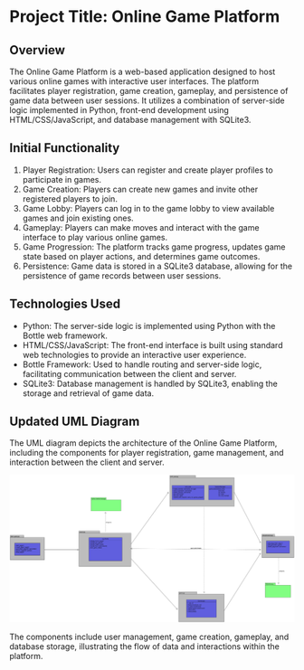 # Project Title: Online Game Platform

## Overview

The Online Game Platform is a web-based application designed to host various online games with interactive user interfaces. The platform facilitates player registration, game creation, gameplay, and persistence of game data between user sessions. It utilizes a combination of server-side logic implemented in Python, front-end development using HTML/CSS/JavaScript, and database management with SQLite3.

## Initial Functionality

1. Player Registration: Users can register and create player profiles to participate in games.
2. Game Creation: Players can create new games and invite other registered players to join.
3. Game Lobby: Players can log in to the game lobby to view available games and join existing ones.
4. Gameplay: Players can make moves and interact with the game interface to play various online games.
5. Game Progression: The platform tracks game progress, updates game state based on player actions, and determines game outcomes.
6. Persistence: Game data is stored in a SQLite3 database, allowing for the persistence of game records between user sessions.

## Technologies Used

- Python: The server-side logic is implemented using Python with the Bottle web framework.
- HTML/CSS/JavaScript: The front-end interface is built using standard web technologies to provide an interactive user experience.
- Bottle Framework: Used to handle routing and server-side logic, facilitating communication between the client and server.
- SQLite3: Database management is handled by SQLite3, enabling the storage and retrieval of game data.

## Updated UML Diagram

The UML diagram depicts the architecture of the Online Game Platform, including the components for player registration, game management, and interaction between the client and server.

![UML Architecture](jpeg_files/architecture_uml.jpeg)

The components include user management, game creation, gameplay, and database storage, illustrating the flow of data and interactions within the platform.
